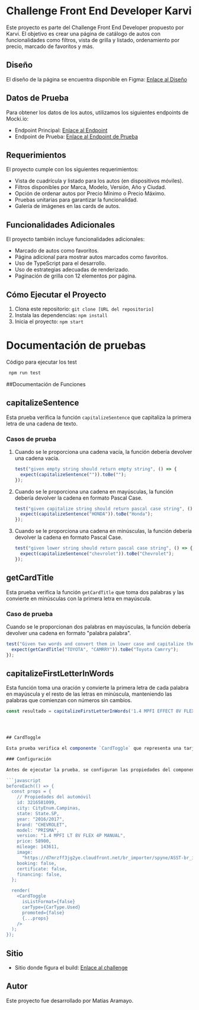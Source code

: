 # Challenge Front End Developer Karvi

Este proyecto es parte del Challenge Front End Developer propuesto por Karvi. El objetivo es crear una página de catálogo de autos con funcionalidades como filtros, vista de grilla y listado, ordenamiento por precio, marcado de favoritos y más.

## Diseño

El diseño de la página se encuentra disponible en Figma: [Enlace al Diseño](https://www.figma.com/file/gryFT9ZoTDpwURYEfc6Tig/Challenge-Frontend-Team?node-id=0%3A1&t=p78SsNOJIiXHnc5R-0)

## Datos de Prueba

Para obtener los datos de los autos, utilizamos los siguientes endpoints de Mocki.io:
- Endpoint Principal: [Enlace al Endpoint](https://mocki.io/v1/ddc770fd-1346-438e-a15f-cf8767577b9e)
- Endpoint de Prueba: [Enlace al Endpoint de Prueba](https://mocki.io/v1/80669021-108d-40c2-9bc9-887a5184b700)

## Requerimientos

El proyecto cumple con los siguientes requerimientos:

- Vista de cuadrícula y listado para los autos (en dispositivos móviles).
- Filtros disponibles por Marca, Modelo, Versión, Año y Ciudad.
- Opción de ordenar autos por Precio Mínimo o Precio Máximo.
- Pruebas unitarias para garantizar la funcionalidad.
- Galería de imágenes en las cards de autos.

## Funcionalidades Adicionales

El proyecto también incluye funcionalidades adicionales:

- Marcado de autos como favoritos.
- Página adicional para mostrar autos marcados como favoritos.
- Uso de TypeScript para el desarrollo.
- Uso de estrategias adecuadas de renderizado.
- Paginación de grilla con 12 elementos por página.

## Cómo Ejecutar el Proyecto

1. Clona este repositorio: `git clone [URL del repositorio]`
2. Instala las dependencias: `npm install`
3. Inicia el proyecto: `npm start`

# Documentación de pruebas
Código para ejecutar los test
```javascript
 npm run test
``` 
##Documentación de Funciones 

## capitalizeSentence

Esta prueba verifica la función `capitalizeSentence` que capitaliza la primera letra de una cadena de texto.

### Casos de prueba

1. Cuando se le proporciona una cadena vacía, la función debería devolver una cadena vacía.

    ```javascript
    test("given empty string should return empty string", () => {
      expect(capitalizeSentence("")).toBe("");
    });
    ```

2. Cuando se le proporciona una cadena en mayúsculas, la función debería devolver la cadena en formato Pascal Case.

    ```javascript
    test("given capitalize string should return pascal case string", () => {
      expect(capitalizeSentence("HONDA")).toBe("Honda");
    });
    ```

3. Cuando se le proporciona una cadena en minúsculas, la función debería devolver la cadena en formato Pascal Case.

    ```javascript
    test("given lower string should return pascal case string", () => {
      expect(capitalizeSentence("chevrolet")).toBe("Chevrolet");
    });
    ```

## getCardTitle

Esta prueba verifica la función `getCardTitle` que toma dos palabras y las convierte en minúsculas con la primera letra en mayúscula.

### Caso de prueba

Cuando se le proporcionan dos palabras en mayúsculas, la función debería devolver una cadena en formato "palabra palabra".

```javascript
test("Given two words and convert them in lower case and capitalize the first char of each one", () => {
  expect(getCardTitle("TOYOTA", "CAMRRY")).toBe("Toyota Camrry");
});
```
## capitalizeFirstLetterInWords

Esta función toma una oración y convierte la primera letra de cada palabra en mayúscula y el resto de las letras en minúscula, manteniendo las palabras que comienzan con números sin cambios.

```javascript
const resultado = capitalizeFirstLetterInWords('1.4 MPFI EFFECT 8V FLEX 4P MANUAL');




## CardToggle

Esta prueba verifica el componente `CardToggle` que representa una tarjeta de detalles de un automóvil.

### Configuración

Antes de ejecutar la prueba, se configuran las propiedades del componente y se renderiza:

```javascript
beforeEach(() => {
  const props = {
    // Propiedades del automóvil
    id: 3216581099,
    city: CityEnum.Campinas,
    state: State.SP,
    year: "2016/2017",
    brand: "CHEVROLET",
    model: "PRISMA",
    version: "1.4 MPFI LT 8V FLEX 4P MANUAL",
    price: 58900,
    mileage: 143611,
    image:
      "https://d7mrzff3jg2ye.cloudfront.net/br_importer/spyne/ASST-br_importer-01HBT81GJVCMFAFTVFS9F7CN14.jpg",
    booking: false,
    certificate: false,
    financing: false,
  };

  render(
    <CardToggle
      isListFormat={false}
      carType={CarType.Used}
      promoted={false}
      {...props}
    />
  );
});
```

## Sitio 
- Sitio donde figura el build: [Enlace al challenge](https://karvi-challenge-maramayo.vercel.app/)

## Autor

Este proyecto fue desarrollado por Matias Aramayo.
